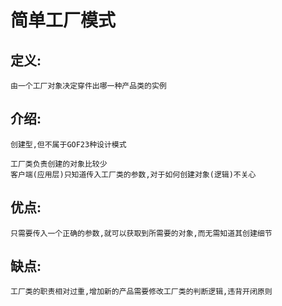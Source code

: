 # 简单工厂模式

## 定义:

    由一个工厂对象决定穿件出哪一种产品类的实例
    
## 介绍:
    
    创建型,但不属于GOF23种设计模式
    
    工厂类负责创建的对象比较少
    客户端(应用层)只知道传入工厂类的参数,对于如何创建对象(逻辑)不关心

## 优点:

    只需要传入一个正确的参数,就可以获取到所需要的对象,而无需知道其创建细节

## 缺点:
    
    工厂类的职责相对过重,增加新的产品需要修改工厂类的判断逻辑,违背开闭原则
